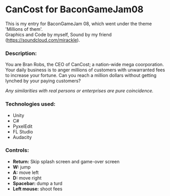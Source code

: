 CanCost for BaconGameJam08
==============
This is my entry for BaconGameJam 08, which went under the theme 'Millions of them'.  
Graphics and Code by myself, Sound by my friend (https://soundcloud.com/mirackle).

### **Description:**
You are Bran Robs, the CEO of CanCost; a nation-wide mega coorporation. Your daily business is to anger millions of customers with unwarranted fees to increase your fortune. Can you reach a million dollars without getting lynched by your paying customers?

*Any similarities with real persons or enterprises are pure coincidence.*

### **Technologies used:**
- Unity
- C#
- PyxelEdit
- FL Studio
- Audacity

### **Controls:**
- **Return:** Skip splash screen and game-over screen
- **W:** jump
- **A:** move left
- **D:** move right
- **Spacebar:** dump a turd
- **Left mouse:** shoot fees

